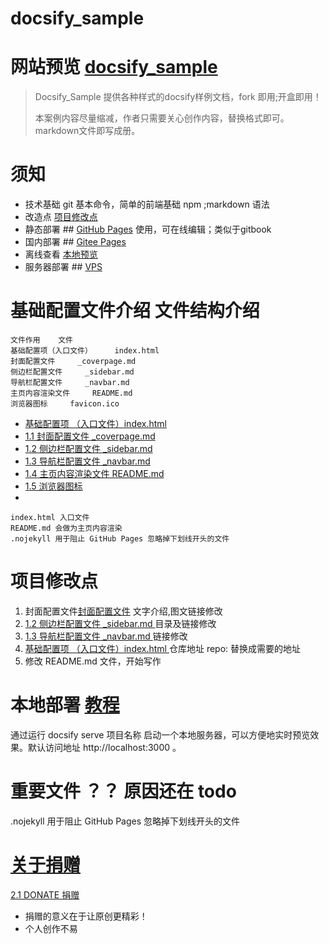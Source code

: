 # docsify_sample
# 网站预览 [docsify_sample](https://boxtrade.github.io/docsify_sample/#/)

> Docsify_Sample 提供各种样式的docsify样例文档，fork 即用;开盒即用！
>
> 本案例内容尽量缩减，作者只需要关心创作内容，替换格式即可。markdown文件即写成册。


# 须知
- 技术基础 git 基本命令，简单的前端基础 npm ;markdown 语法
- 改造点 [项目修改点 ](#项目修改点 )
- 静态部署 ## [GitHub Pages](https://docsify.js.org/#/zh-cn/deploy?id=github-pages) 使用，可在线编辑；类似于gitbook
- 国内部署 ## [Gitee Pages](https://docsify.js.org/#/zh-cn/deploy?id=gitee-pages)
- 离线查看 [本地预览](https://docsify.js.org/#/zh-cn/quickstart?id=%e6%9c%ac%e5%9c%b0%e9%a2%84%e8%a7%88)
- 服务器部署 ## [VPS](https://docsify.js.org/#/zh-cn/deploy?id=vps)

# 基础配置文件介绍 文件结构介绍

```
文件作用    文件
基础配置项（入口文件）     index.html
封面配置文件     _coverpage.md
侧边栏配置文件     _sidebar.md
导航栏配置文件     _navbar.md
主页内容渲染文件     README.md
浏览器图标     favicon.ico
```

* [基础配置项 （入口文件）index.html ](index.html)
* [1.1 封面配置文件 _coverpage.md](_coverpage.md)
* [1.2 侧边栏配置文件 _sidebar.md ](_sidebar.md)
* [1.3 导航栏配置文件 _navbar.md ](_navbar.md)
* [1.4 主页内容渲染文件 README.md ](README.md)
* [1.5 浏览器图标 ](favicon.ico)
* 
```
index.html 入口文件
README.md 会做为主页内容渲染
.nojekyll 用于阻止 GitHub Pages 忽略掉下划线开头的文件
```

# 项目修改点 

1. 封面配置文件[封面配置文件](_coverpage.md) 文字介绍,图文链接修改
2. [1.2 侧边栏配置文件 _sidebar.md ](_sidebar.md) 目录及链接修改
3. [1.3 导航栏配置文件 _navbar.md ](_navbar.md) 链接修改
4. [基础配置项 （入口文件）index.html ](index.html)  仓库地址 repo: 替换成需要的地址
5. 修改 README.md 文件，开始写作


# 本地部署  [教程](https://docsify.js.org/#/zh-cn/quickstart)
通过运行 docsify serve 项目名称 启动一个本地服务器，可以方便地实时预览效果。默认访问地址 http://localhost:3000 。

# 重要文件 ？？ 原因还在 todo 
.nojekyll 用于阻止 GitHub Pages 忽略掉下划线开头的文件

# [关于捐赠](donate/README.md) 
[2.1 DONATE 捐赠](donate/README.md)
- 捐赠的意义在于让原创更精彩！
- 个人创作不易

